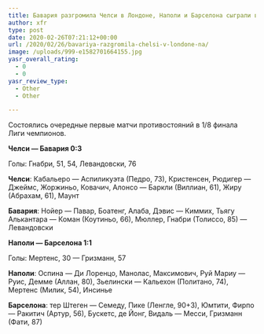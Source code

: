 ```yaml
---
title: Бавария разгромила Челси в Лондоне, Наполи и Барселона сыграли вничью
author: xfr
type: post
date: 2020-02-26T07:21:12+00:00
url: /2020/02/26/bavariya-razgromila-chelsi-v-londone-na/
image: /uploads/999-e1582701664155.jpg
yasr_overall_rating:
  - 0
  - 0
yasr_review_type:
  - Other
  - Other

---
```

Состоялись очередные первые матчи противостояний в 1/8 финала Лиги чемпионов.

**Челси &#8212; Бавария 0:3**
  
Голы: Гнабри, 51, 54, Левандовски, 76

**Челси**: Кабальеро — Аспиликуэта (Педро, 73), Кристенсен, Рюдигер — Джеймс, Жоржиньо, Ковачич, Алонсо — Баркли (Виллиан, 61), Жиру (Абрахам, 61), Маунт

**Бавария**: Нойер — Павар, Боатенг, Алаба, Дэвис — Киммих, Тьягу Алькантара — Коман (Коутиньо, 66), Мюллер, Гнабри (Толиссо, 85) — Левандовски

**Наполи &#8212; Барселона 1:1**
  
Голы: Мертенс, 30 &#8212; Гризманн, 57

**Наполи**: Оспина — Ди Лоренцо, Манолас, Максимович, Руй Мариу — Руис, Демме (Аллан, 80), Зьелински — Кальехон (Политано, 74), Мертенс (Милик, 54), Инсинье

**Барселона**: тер Штеген — Семеду, Пике (Ленгле, 90+3), Юмтити, Фирпо — Ракитич (Артур, 56), Бускетс, де Йонг, Видаль — Месси, Гризманн (Фати, 87)